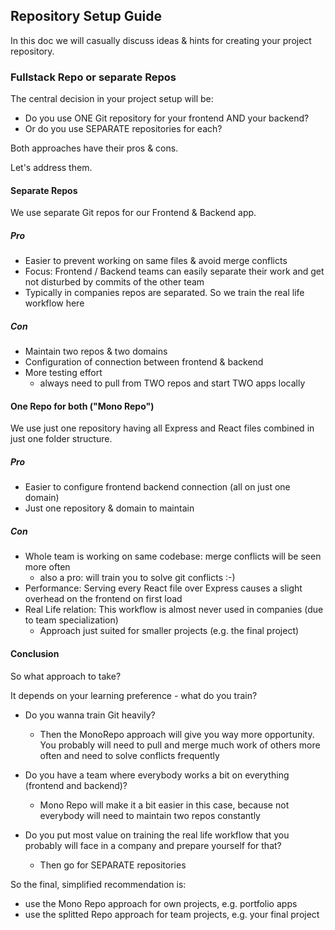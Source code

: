 ## Repository Setup Guide

In this doc we will casually discuss ideas & hints for creating your project repository.

### Fullstack Repo or separate Repos

The central decision in your project setup will be:
- Do you use ONE Git repository for your frontend AND your backend? 
- Or do you use SEPARATE repositories for each?

Both approaches have their pros & cons.

Let's address them.

#### Separate Repos

We use separate Git repos for our Frontend & Backend app. 

##### Pro
- Easier to prevent working on same files & avoid merge conflicts
- Focus: Frontend / Backend teams can easily separate their work and get not disturbed by commits of the other team
- Typically in companies repos are separated. So we train the real life workflow here

##### Con
- Maintain two repos & two domains
- Configuration of connection between frontend & backend
- More testing effort
  - always need to pull from TWO repos and start TWO apps locally


#### One Repo for both ("Mono Repo")

We use just one repository having all Express and React files combined in just one folder structure.

##### Pro
- Easier to configure frontend backend connection (all on just one domain)
- Just one repository & domain to maintain

##### Con
- Whole team is working on same codebase: merge conflicts will be seen more often
  - also a pro: will train you to solve git conflicts :-)
- Performance: Serving every React file over Express causes a slight overhead on the frontend on first load
- Real Life relation: This workflow is almost never used in companies (due to team specialization)
  - Approach just suited for smaller projects (e.g. the final project)


#### Conclusion

So what approach to take?

It depends on your learning preference - what do you train?

- Do you wanna train Git heavily? 
  - Then the MonoRepo approach will give you way more opportunity. You probably will need to pull and merge much work of others more often and need to solve conflicts frequently

- Do you have a team where everybody works a bit on everything (frontend and backend)? 
  - Mono Repo will make it a bit easier in this case, because not everybody will need to maintain two repos constantly

- Do you put most value on training the real life workflow that you probably will face in a company and prepare yourself for that?
  - Then go for SEPARATE repositories

So the final, simplified recommendation is:
- use the Mono Repo approach for own projects, e.g. portfolio apps
- use the splitted Repo approach for team projects, e.g. your final project
